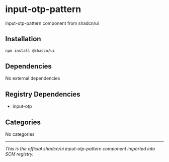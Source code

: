 # input-otp-pattern

input-otp-pattern component from shadcn/ui

## Installation

```bash
npm install @shadcn/ui
```

## Dependencies

No external dependencies

## Registry Dependencies

- input-otp

## Categories

No categories

---

*This is the official shadcn/ui input-otp-pattern component imported into SCM registry.*
